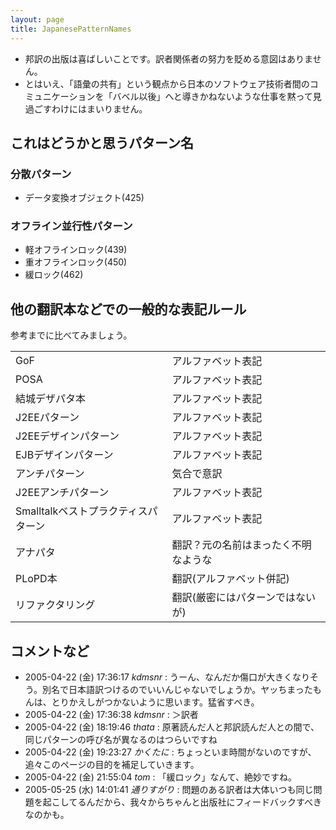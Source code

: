 ```yaml
---
layout: page
title: JapanesePatternNames
---
```


- 邦訳の出版は喜ばしいことです。訳者関係者の努力を貶める意図はありません。
- とはいえ、「語彙の共有」という観点から日本のソフトウェア技術者間のコミュニケーションを「バベル以後」へと導きかねないような仕事を黙って見過ごすわけにはまいりません。

## これはどうかと思うパターン名

### 分散パターン
- データ変換オブジェクト(425)

### オフライン並行性パターン
- 軽オフラインロック(439)
- 重オフラインロック(450)
- 緩ロック(462)

## 他の翻訳本などでの一般的な表記ルール

参考までに比べてみましょう。

<table>
<tr><td>GoF</td><td>アルファベット表記</td></tr>
<tr><td>POSA</td><td>アルファベット表記</td></tr>
<tr><td>結城デザパタ本</td><td>アルファベット表記</td></tr>
<tr><td>J2EEパターン</td><td>アルファベット表記</td></tr>
<tr><td>J2EEデザインパターン</td><td>アルファベット表記</td></tr>
<tr><td>EJBデザインパターン</td><td>アルファベット表記</td></tr>
<tr><td>アンチパターン</td><td>気合で意訳</td></tr>
<tr><td>J2EEアンチパターン</td><td>アルファベット表記</td></tr>
<tr><td>Smalltalkベストプラクティスパターン</td><td>アルファベット表記</td></tr>
<tr><td>アナパタ</td><td>翻訳？元の名前はまったく不明なような</td></tr>
<tr><td>PLoPD本</td><td>翻訳(アルファベット併記)</td></tr>
<tr><td>リファクタリング</td><td>翻訳(厳密にはパターンではないが)</td></tr>
</table>

## コメントなど
- 2005-04-22 (金) 17:36:17 *kdmsnr* : うーん、なんだか傷口が大きくなりそう。別名で日本語訳つけるのでいいんじゃないでしょうか。ヤッちまったもんは、とりかえしがつかないように思います。猛省すべき。
- 2005-04-22 (金) 17:36:38 *kdmsnr* : ＞訳者
- 2005-04-22 (金) 18:19:46 *thata* : 原著読んだ人と邦訳読んだ人との間で、同じパターンの呼び名が異なるのはつらいですね
- 2005-04-22 (金) 19:23:27 *かくたに* : ちょっといま時間がないのですが、追々このページの目的を補足していきます。
- 2005-04-22 (金) 21:55:04 *tom* : 「緩ロック」なんて、絶妙ですね。
- 2005-05-25 (水) 14:01:41 *通りすがり* : 問題のある訳者は大体いつも同じ問題を起こしてるんだから、我々からちゃんと出版社にフィードバックすべきなのかも。

